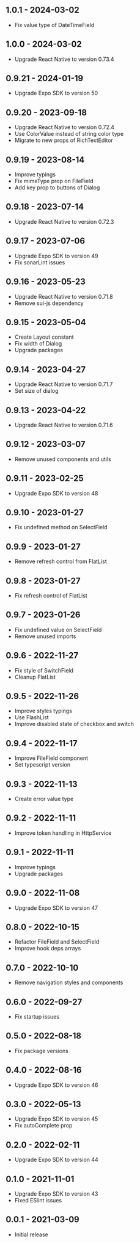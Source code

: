 ## 1.0.1 - 2024-03-02

* Fix value type of DateTimeField

## 1.0.0 - 2024-03-02

* Upgrade React Native to version 0.73.4

## 0.9.21 - 2024-01-19

* Upgrade Expo SDK to version 50

## 0.9.20 - 2023-09-18

* Upgrade React Native to version 0.72.4
* Use ColorValue instead of string color type
* Migrate to new props of RichTextEditor

## 0.9.19 - 2023-08-14

* Improve typings
* Fix mimeType prop on FileField
* Add key prop to buttons of Dialog

## 0.9.18 - 2023-07-14

* Upgrade React Native to version 0.72.3

## 0.9.17 - 2023-07-06

* Upgrade Expo SDK to version 49
* Fix sonarLint issues

## 0.9.16 - 2023-05-23

* Upgrade React Native to version 0.71.8
* Remove sui-js dependency

## 0.9.15 - 2023-05-04

* Create Layout constant
* Fix width of Dialog
* Upgrade packages

## 0.9.14 - 2023-04-27

* Upgrade React Native to version 0.71.7
* Set size of dialog

## 0.9.13 - 2023-04-22

* Upgrade React Native to version 0.71.6

## 0.9.12 - 2023-03-07

* Remove unused components and utils

## 0.9.11 - 2023-02-25

* Upgrade Expo SDK to version 48

## 0.9.10 - 2023-01-27

* Fix undefined method on SelectField

## 0.9.9 - 2023-01-27

* Remove refresh control from FlatList

## 0.9.8 - 2023-01-27

* Fix refresh control of FlatList

## 0.9.7 - 2023-01-26

* Fix undefined value on SelectField
* Remove unused imports

## 0.9.6 - 2022-11-27

* Fix style of SwitchField
* Cleanup FlatList

## 0.9.5 - 2022-11-26

* Improve styles typings
* Use FlashList
* Improve disabled state of checkbox and switch

## 0.9.4 - 2022-11-17

* Improve FileField component
* Set typescript version

## 0.9.3 - 2022-11-13

* Create error value type

## 0.9.2 - 2022-11-11

* Improve token handling in HttpService

## 0.9.1 - 2022-11-11

* Improve typings
* Upgrade packages

## 0.9.0 - 2022-11-08

* Upgrade Expo SDK to version 47

## 0.8.0 - 2022-10-15

* Refactor FileField and SelectField
* Improve hook deps arrays

## 0.7.0 - 2022-10-10

* Remove navigation styles and components

## 0.6.0 - 2022-09-27

* Fix startup issues

## 0.5.0 - 2022-08-18

* Fix package versions

## 0.4.0 - 2022-08-16

* Upgrade Expo SDK to version 46

## 0.3.0 - 2022-05-13

* Upgrade Expo SDK to version 45
* Fix autoComplete prop

## 0.2.0 - 2022-02-11

* Upgrade Expo SDK to version 44

## 0.1.0 - 2021-11-01

* Upgrade Expo SDK to version 43
* Fixed ESlint issues

## 0.0.1 - 2021-03-09

* Initial release
